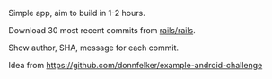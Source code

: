 Simple app, aim to build in 1-2 hours.

Download 30 most recent commits from [rails/rails](http://github.com/rails/rails).

Show author, SHA, message for each commit.

Idea from https://github.com/donnfelker/example-android-challenge
